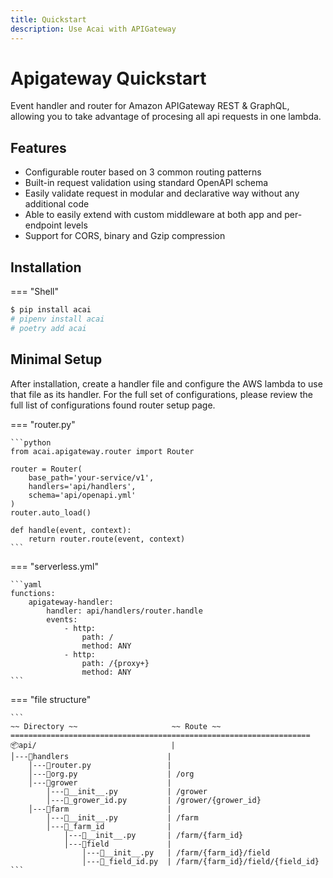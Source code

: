 ```yaml
---
title: Quickstart
description: Use Acai with APIGateway
---
```


# Apigateway Quickstart

Event handler and router for Amazon APIGateway REST & GraphQL, allowing you to take advantage of procesing all api 
requests in one lambda.

## Features

* Configurable router based on 3 common routing patterns
* Built-in request validation using standard OpenAPI schema
* Easily validate request in modular and declarative way without any additional code
* Able to easily extend with custom middleware at both app and per-endpoint levels
* Support for CORS, binary and Gzip compression


## Installation
=== "Shell"
```bash
$ pip install acai
# pipenv install acai
# poetry add acai
```

## Minimal Setup

After installation, create a handler file and configure the AWS lambda to use that file as its handler.
For the full set of configurations, please review the full list of configurations found router setup page.

=== "router.py"

    ```python
    from acai.apigateway.router import Router
    
    router = Router(
        base_path='your-service/v1',
        handlers='api/handlers',
        schema='api/openapi.yml'
    )
    router.auto_load()
    
    def handle(event, context):
        return router.route(event, context)
    ```

=== "serverless.yml"

    ```yaml
    functions:
        apigateway-handler:
            handler: api/handlers/router.handle
            events:
                - http:
                    path: /
                    method: ANY
                - http:
                    path: /{proxy+}
                    method: ANY    
    ```

=== "file structure"

    ```
    ~~ Directory ~~                     ~~ Route ~~
    ===================================================================
    📦api/                              |          
    │---📂handlers                      |           
        │---📜router.py                 |
        │---📜org.py                    | /org    
        │---📂grower                    |
            │---📜__init__.py           | /grower
            │---📜_grower_id.py         | /grower/{grower_id}
        │---📂farm                      |
            │---📜__init__.py           | /farm
            │---📂_farm_id              |
                │---📜__init__.py       | /farm/{farm_id}
                │---📂field             |
                    │---📜__init__.py   | /farm/{farm_id}/field
                    │---📜_field_id.py  | /farm/{farm_id}/field/{field_id}
    ```
